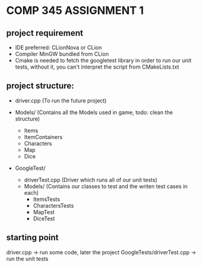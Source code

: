 # COMP 345 ASSIGNMENT 1
## project requirement
- IDE preferred: CLionNova or CLion  
- Compiler MinGW bundled from CLion  
- Cmake is needed to fetch the googletest library in order to run our unit tests, without it, you can't interpret the script from CMakeLists.txt

## project structure:
- driver.cpp (To run the future project)
  
- Models/ (Contains all the Models used in game, todo: clean the structure)
  * Items
  * ItemContainers
  * Characters
  * Map
  * Dice
- GoogleTest/
  * driverTest.cpp (Driver which runs all of our unit tests)
  * Models/ (Contains our classes to test and the writen test cases in each)
    * ItemsTests
    * CharactersTests
    * MapTest
    * DiceTest
## starting point
driver.cpp -> run some code, later the project
GoogleTests/driverTest.cpp -> run the unit tests